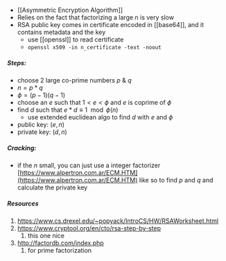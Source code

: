 - [[Asymmetric Encryption Algorithm]]
- Relies on the fact that factorizing a large n is very slow
- RSA public key comes in certificate encoded in [[base64]], and it contains metadata and the key
	- use [[openssl]]  to read certificate
	- `openssl x509 -in n_certificate -text -noout`
##### Steps:
- choose 2 large co-prime numbers $p$ & $q$
- $n = p * q$
- $\phi = (p-1)(q-1)$
- choose an $e$ such that $1 < e < \phi$ and $e$ is coprime of $\phi$
- find $d$ such that $e*d \equiv 1 \mod \phi(n)$
	- use extended euclidean algo to find $d$ with $e$ and $\phi$
- public key: $(e,n)$
- private key: $(d,n)$

##### Cracking:
- if the $n$ small, you can just use a integer factorizer [https://www.alpertron.com.ar/ECM.HTM](https://www.alpertron.com.ar/ECM.HTM) like so to find $p$ and $q$ and calculate the private key

##### Resources 
1. https://www.cs.drexel.edu/~popyack/IntroCS/HW/RSAWorksheet.html
2. https://www.cryptool.org/en/cto/rsa-step-by-step
	1. this one nice
3. http://factordb.com/index.php
	1. for prime factorization
